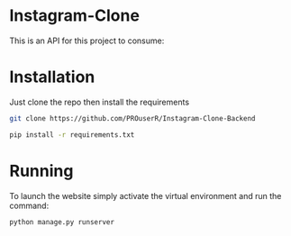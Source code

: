 # Instagram-Clone
This is an API for this project to consume:



# Installation
Just clone the repo then install the requirements

```sh
git clone https://github.com/PROuserR/Instagram-Clone-Backend
```


```sh
pip install -r requirements.txt
```

# Running
To launch the website simply activate the virtual environment and run the command:

```sh
python manage.py runserver
```